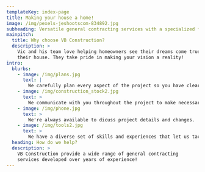 ```yaml
---
templateKey: index-page
title: Making your house a home!
image: /img/pexels-jeshootscom-834892.jpg
subheading: Versatile general contracting services with a specialized feel
mainpitch:
  title: Why choose VB Construction?
  description: >
    Vic and his team love helping homeowners see their dreams come true around
    their house. They take pride in making your vision a reality!
intro: 
  blurbs:
    - image: /img/plans.jpg
      text: |
        We carefully plan every aspect of the project so you have clear expectations for what will be done and when.
    - image: /img/construction_stock2.jpg
      text: >
        We communicate with you throughout the project to make necessary adjustments and provide timely updates.
    - image: /img/phone.jpg
      text: >
        We're always available to dicuss project details and changes.
    - image: /img/tools2.jpg
      text: >
        We have a diverse set of skills and experiences that let us tackle complicated projects and adapt to all kinds of unexpected issues. 
  heading: How do we help?
  description: >
    VB Construction provide a wide range of general contracting
    services developed over years of experience!
---
```

